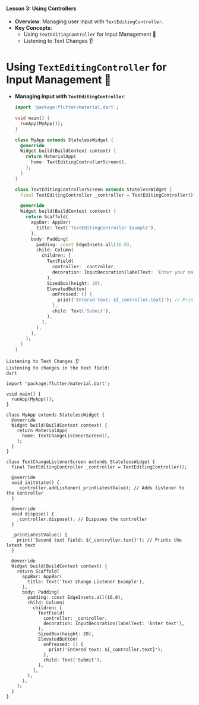 
#### Lesson 3: Using Controllers
- **Overview**: Managing user input with `TextEditingController`.
- **Key Concepts**:
  - Using `TextEditingController` for Input Management 📝
  - Listening to Text Changes 👂


# Using `TextEditingController` for Input Management 📝
- **Managing input with `TextEditingController`**:
  ```dart
  import 'package:flutter/material.dart';

  void main() {
    runApp(MyApp());
  }

  class MyApp extends StatelessWidget {
    @override
    Widget build(BuildContext context) {
      return MaterialApp(
        home: TextEditingControllerScreen(),
      );
    }
  }

  class TextEditingControllerScreen extends StatelessWidget {
    final TextEditingController _controller = TextEditingController();

    @override
    Widget build(BuildContext context) {
      return Scaffold(
        appBar: AppBar(
          title: Text('TextEditingController Example'),
        ),
        body: Padding(
          padding: const EdgeInsets.all(16.0),
          child: Column(
            children: [
              TextField(
                controller: _controller,
                decoration: InputDecoration(labelText: 'Enter your name'),
              ),
              SizedBox(height: 20),
              ElevatedButton(
                onPressed: () {
                  print('Entered text: ${_controller.text}'); // Prints the entered text
                },
                child: Text('Submit'),
              ),
            ],
          ),
        ),
      );
    }
  }
```
Listening to Text Changes 👂
Listening to changes in the text field:
dart

import 'package:flutter/material.dart';

void main() {
  runApp(MyApp());
}

class MyApp extends StatelessWidget {
  @override
  Widget build(BuildContext context) {
    return MaterialApp(
      home: TextChangeListenerScreen(),
    );
  }
}

class TextChangeListenerScreen extends StatelessWidget {
  final TextEditingController _controller = TextEditingController();

  @override
  void initState() {
    _controller.addListener(_printLatestValue); // Adds listener to the controller
  }

  @override
  void dispose() {
    _controller.dispose(); // Disposes the controller
  }

  _printLatestValue() {
    print('Second text field: ${_controller.text}'); // Prints the latest text
  }

  @override
  Widget build(BuildContext context) {
    return Scaffold(
      appBar: AppBar(
        title: Text('Text Change Listener Example'),
      ),
      body: Padding(
        padding: const EdgeInsets.all(16.0),
        child: Column(
          children: [
            TextField(
              controller: _controller,
              decoration: InputDecoration(labelText: 'Enter text'),
            ),
            SizedBox(height: 20),
            ElevatedButton(
              onPressed: () {
                print('Entered text: ${_controller.text}');
              },
              child: Text('Submit'),
            ),
          ],
        ),
      ),
    );
  }
}
```
